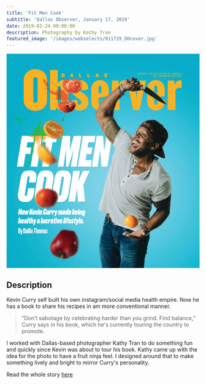```yaml
---
title: 'Fit Men Cook'
subtitle: 'Dallas Observer, January 17, 2019'
date: 2019-01-24 00:00:00
description: Photography by Kathy Tran
featured_image: '/images/webselects/011719_DOcover.jpg'
---
```


![](/images/webselects/011719_DOcover.jpg)

## Description

Kevin Curry self built his own instagram/social media health empire. Now he has a book to share his recipes in am more conventional manner. 

> “Don’t sabotage by celebrating harder than you grind. Find balance,” Curry says in his book, which he's currently touring the country to promote.

I worked with Dallas-based photographer Kathy Tran to do something fun and quickly since Kevin was about to tour his book. Kathy came up with the idea for the photo to have a fruit ninja feel. I designed around that to make something lively and bright to mirror Curry's personality.

Read the whole story [here](https://www.dallasobserver.com/restaurants/fit-men-cook-how-dallas-kevin-curry-made-being-healthy-a-lucrative-lifestyle-11457543)